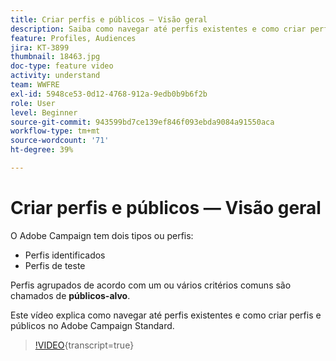 ```yaml
---
title: Criar perfis e públicos — Visão geral
description: Saiba como navegar até perfis existentes e como criar perfis e públicos.
feature: Profiles, Audiences
jira: KT-3899
thumbnail: 18463.jpg
doc-type: feature video
activity: understand
team: WWFRE
exl-id: 5948ce53-0d12-4768-912a-9edb0b9b6f2b
role: User
level: Beginner
source-git-commit: 943599bd7ce139ef846f093ebda9084a91550aca
workflow-type: tm+mt
source-wordcount: '71'
ht-degree: 39%

---
```


# Criar perfis e públicos — Visão geral

O Adobe Campaign tem dois tipos ou perfis:

* Perfis identificados
* Perfis de teste

Perfis agrupados de acordo com um ou vários critérios comuns são chamados de **públicos-alvo**.

Este vídeo explica como navegar até perfis existentes e como criar perfis e públicos no Adobe Campaign Standard.

>[!VIDEO](https://video.tv.adobe.com/v/38370/?learn=on&captions=por_br){transcript=true}
